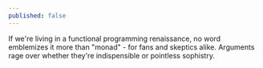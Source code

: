 ```yaml
---
published: false
---
```


If we're living in a functional programming renaissance, no word emblemizes it more than "monad" - for fans and skeptics alike. Arguments rage over whether they're indispensible or pointless sophistry. 